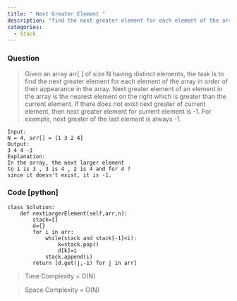 ```yaml
---
title: " Next Greater Element "
description: "find the next greater element for each element of the array in order of their appearance in the array"
categories:
  - Stack
---
```


### Question

> Given an array arr[ ] of size N having distinct elements, the task is to find the next greater element for each element of the array in order of their appearance in the array.
> Next greater element of an element in the array is the nearest element on the right which is greater than the current element.
> If there does not exist next greater of current element, then next greater element for current element is -1. For example, next greater of the last element is always -1.

```
Input: 
N = 4, arr[] = [1 3 2 4]
Output:
3 4 4 -1
Explanation:
In the array, the next larger element 
to 1 is 3 , 3 is 4 , 2 is 4 and for 4 ? 
since it doesn't exist, it is -1.

```

### Code [python]

```python3
class Solution:
    def nextLargerElement(self,arr,n):
        stack=[]
        d={}
        for i in arr:
            while(stack and stack[-1]<i):
                k=stack.pop()
                d[k]=i
            stack.append(i)
        return [d.get(j,-1) for j in arr]

```

> Time Complexity = O(N)

> Space Complexity = O(N)

